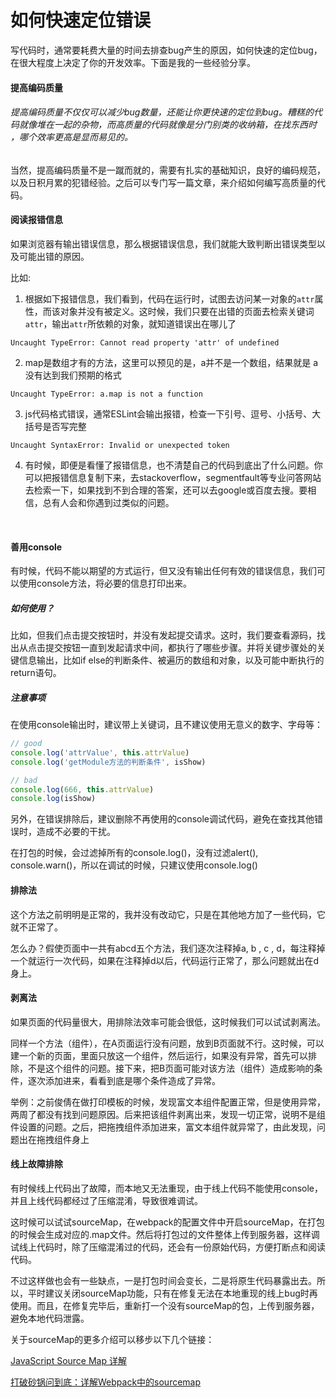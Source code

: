 # 如何快速定位错误



写代码时，通常要耗费大量的时间去排查bug产生的原因，如何快速的定位bug，在很大程度上决定了你的开发效率。下面是我的一些经验分享。



#### 提高编码质量

###### 提高编码质量不仅仅可以减少bug数量，还能让你更快速的定位到bug。糟糕的代码就像堆在一起的杂物，而高质量的代码就像是分门别类的收纳箱，在找东西时 ，哪个效率更高是显而易见的。

当然，提高编码质量不是一蹴而就的，需要有扎实的基础知识，良好的编码规范，以及日积月累的犯错经验。之后可以专门写一篇文章，来介绍如何编写高质量的代码。



#### 阅读报错信息

如果浏览器有输出错误信息，那么根据错误信息，我们就能大致判断出错误类型以及可能出错的原因。

比如:

1. 根据如下报错信息，我们看到，代码在运行时，试图去访问某一对象的`attr`属性，而该对象并没有被定义。这时候，我们只要在出错的页面去检索关键词`attr`，输出`attr`所依赖的对象，就知道错误出在哪儿了

```basic
Uncaught TypeError: Cannot read property 'attr' of undefined
```



2. map是数组才有的方法，这里可以预见的是，a并不是一个数组，结果就是 a 没有达到我们预期的格式

```basic
Uncaught TypeError: a.map is not a function
```



3. js代码格式错误，通常ESLint会输出报错，检查一下引号、逗号、小括号、大括号是否写完整

```basic
Uncaught SyntaxError: Invalid or unexpected token
```



4. 有时候，即便是看懂了报错信息，也不清楚自己的代码到底出了什么问题。你可以把报错信息复制下来，去stackoverflow，segmentfault等专业问答网站去检索一下，如果找到不到合理的答案，还可以去google或百度去搜。要相信，总有人会和你遇到过类似的问题。

   ​

#### 善用console

有时候，代码不能以期望的方式运行，但又没有输出任何有效的错误信息，我们可以使用console方法，将必要的信息打印出来。

##### 如何使用？

比如，但我们点击提交按钮时，并没有发起提交请求。这时，我们要查看源码，找出从点击提交按钮一直到发起请求中间，都执行了哪些步骤。并将关键步骤处的关键信息输出，比如if else的判断条件、被遍历的数组和对象，以及可能中断执行的return语句。

##### 注意事项

在使用console输出时，建议带上关键词，且不建议使用无意义的数字、字母等：

```javascript
// good
console.log('attrValue', this.attrValue)
console.log('getModule方法的判断条件', isShow)

// bad
console.log(666, this.attrValue)
console.log(isShow)
```

另外，在错误排除后，建议删除不再使用的console调试代码，避免在查找其他错误时，造成不必要的干扰。

在打包的时候，会过滤掉所有的console.log()，没有过滤alert(), console.warn()，所以在调试的时候，只建议使用console.log()



#### 排除法

这个方法之前明明是正常的，我并没有改动它，只是在其他地方加了一些代码，它就不正常了。

怎么办？假使页面中一共有abcd五个方法，我们逐次注释掉a, b , c , d，每注释掉一个就运行一次代码，如果在注释掉d以后，代码运行正常了，那么问题就出在d身上。



#### 剥离法

如果页面的代码量很大，用排除法效率可能会很低，这时候我们可以试试剥离法。

同样一个方法（组件），在A页面运行没有问题，放到B页面就不行。这时候，可以建一个新的页面，里面只放这一个组件，然后运行，如果没有异常，首先可以排除，不是这个组件的问题。接下来，把B页面可能对该方法（组件）造成影响的条件，逐次添加进来，看看到底是哪个条件造成了异常。

举例：之前俊倩在做打印模板的时候，发现富文本组件配置正常，但是使用异常，两周了都没有找到问题原因。后来把该组件剥离出来，发现一切正常，说明不是组件设置的问题。之后，把拖拽组件添加进来，富文本组件就异常了，由此发现，问题出在拖拽组件身上



#### 线上故障排除

有时候线上代码出了故障，而本地又无法重现，由于线上代码不能使用console，并且上线代码都经过了压缩混淆，导致很难调试。

这时候可以试试sourceMap，在webpack的配置文件中开启sourceMap，在打包的时候会生成对应的.map文件。然后将打包过的文件整体上传到服务器，这样调试线上代码时，除了压缩混淆过的代码，还会有一份原始代码，方便打断点和阅读代码。

不过这样做也会有一些缺点，一是打包时间会变长，二是将原生代码暴露出去。所以，平时建议关闭sourceMap功能，只有在修复无法在本地重现的线上bug时再使用。而且，在修复完毕后，重新打一个没有sourceMap的包，上传到服务器，避免本地代码泄露。

关于sourceMap的更多介绍可以移步以下几个链接：

[JavaScript Source Map 详解](http://www.ruanyifeng.com/blog/2013/01/javascript_source_map.html)

[打破砂锅问到底：详解Webpack中的sourcemap](https://segmentfault.com/a/1190000008315937)